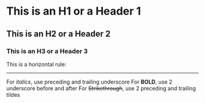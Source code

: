 # This is an H1 or a Header 1
## This is an H2 or a Header 2
### This is an H3 or a Header 3
This is a horizontal rule:
___
For _italics_, use preceding and trailing underscore
For __BOLD__, use 2 underscore before and after
For ~~Strikethrough~~, use 2 preceding and trailing tildes
